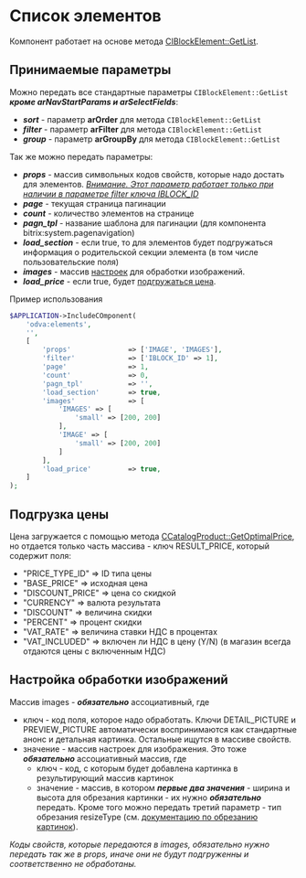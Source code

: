 # Список элементов

Компонент работает на основе метода [CIBlockElement::GetList](https://dev.1c-bitrix.ru/api_help/iblock/classes/ciblockelement/getlist.php).

## Принимаемые параметры

Можно передать все стандартные параметры ```CIBlockElement::GetList``` ___кроме  arNavStartParams и arSelectFields___:

- ***sort***   - параметр **arOrder** для метода ```CIBlockElement::GetList```
- ***filter*** - параметр **arFilter** для метода ```CIBlockElement::GetList```
- ***group***  - параметр **arGroupBy** для метода ```CIBlockElement::GetList```

Так же можно передать параметры:

- ***props***        - массив символьных кодов свойств, которые надо достать для элементов.
*<u>Внимание. Этот параметр работает только при наличии в параметре filter ключа IBLOCK_ID</u>*
- ***page***         - текущая страница пагинации
- ***count***        - количество элементов на странице
- ***pagn_tpl***     - название шаблона для пагинации (для компонента bitrix:system.pagenavigation)
- ***load_section*** - если true, то для элементов будет подгружаться информация о родительской секции элемента (в том числе пользовательские поля)
- ***images***       - массив [настроек](#настройка-обработки-изображений) для обработки изображений.
- ***load_price***   - если true, будет [подгружаться цена](#подгрузка-цены).

Пример использования
```php
$APPLICATION->IncludeCOmponent(
	'odva:elements',
	'',
	[
		'props'              => ['IMAGE', 'IMAGES'],
		'filter'             => ['IBLOCK_ID' => 1],
		'page'               => 1,
		'count'              => 0,
		'pagn_tpl'           => '',
		'load_section'       => true,
		'images'             => [
			'IMAGES' => [
				'small' => [200, 200]
			],
			'IMAGE' => [
				'small' => [200, 200]
			]
		],
		'load_price'         => true,
	]
);
```


## Подгрузка цены

Цена загружается с помощью метода [CCatalogProduct::GetOptimalPrice](https://dev.1c-bitrix.ru/api_help/catalog/classes/ccatalogproduct/ccatalogproduct__getoptimalprice.7c16046d.php),
но отдается только часть массива - ключ RESULT_PRICE, который содержит поля:

- "PRICE_TYPE_ID"  => ID типа цены
- "BASE_PRICE"     => исходная цена
- "DISCOUNT_PRICE" => цена со скидкой
- "CURRENCY"       => валюта результата
- "DISCOUNT"       => величина скидки
- "PERCENT"        => процент скидки
- "VAT_RATE"       => величина ставки НДС в процентах
- "VAT_INCLUDED"   => включен ли НДС в цену (Y/N) (в магазин всегда отдаются цены с включенным НДС)


## Настройка обработки изображений

Массив images - ***обязательно*** ассоциативный, где

- ключ - код поля, которое надо обработать. Ключи DETAIL_PICTURE и PREVIEW_PICTURE автоматически воспринимаются как стандартные анонс
и детальная картинка. Остальные ищутся в массиве свойств.
- значение - массив настроек для изображения. Это тоже ***обязательно*** ассоциативный массив, где
	- ключ - код, с которым будет добавлена картинка в результирующий массив картинок
	- значение - массив, в котором ***первые два значения*** - ширина и высота для обрезания картинки - их нужно ***обязательно*** передать.
	Кроме того можно передать третий параметр - тип обрезания resizeType
	(см. [документацию по обрезанию картинок](https://dev.1c-bitrix.ru/api_help/main/reference/cfile/resizeimageget.php)).

*Коды свойств, которые передаются в images, *обязательно* нужно передать так же в *props*, иначе они не будут подгруженны и соответственно не обработаны.*